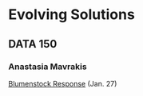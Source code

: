 # Evolving Solutions

## DATA 150

### Anastasia Mavrakis

[Blumenstock Response](https://github.com/anastasiamavrakis/blumenstock) (Jan. 27)
